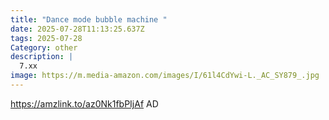 ```yaml
---
title: "Dance mode bubble machine "
date: 2025-07-28T11:13:25.637Z
tags: 2025-07-28
Category: other
description: |
  7.xx
image: https://m.media-amazon.com/images/I/61l4CdYwi-L._AC_SY879_.jpg
---
```

https://amzlink.to/az0Nk1fbPIjAf
AD